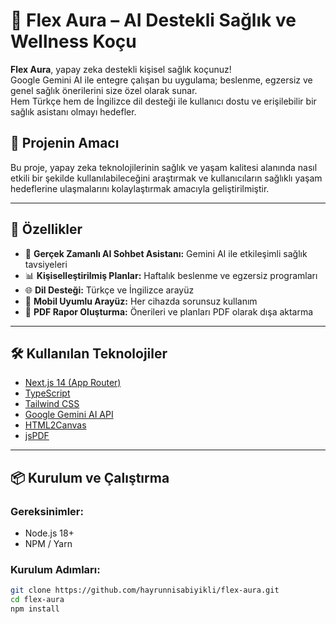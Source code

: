 # 🌱 Flex Aura – AI Destekli Sağlık ve Wellness Koçu

**Flex Aura**, yapay zeka destekli kişisel sağlık koçunuz!  
Google Gemini AI ile entegre çalışan bu uygulama; beslenme, egzersiz ve genel sağlık önerilerini size özel olarak sunar.  
Hem Türkçe hem de İngilizce dil desteği ile kullanıcı dostu ve erişilebilir bir sağlık asistanı olmayı hedefler.

## 🚀 Projenin Amacı

Bu proje, yapay zeka teknolojilerinin sağlık ve yaşam kalitesi alanında nasıl etkili bir şekilde kullanılabileceğini araştırmak ve kullanıcıların sağlıklı yaşam hedeflerine ulaşmalarını kolaylaştırmak amacıyla geliştirilmiştir.

---

## 🌟 Özellikler

- 💬 **Gerçek Zamanlı AI Sohbet Asistanı:** Gemini AI ile etkileşimli sağlık tavsiyeleri
- 📊 **Kişiselleştirilmiş Planlar:** Haftalık beslenme ve egzersiz programları
- 🌐 **Dil Desteği:** Türkçe ve İngilizce arayüz
- 📱 **Mobil Uyumlu Arayüz:** Her cihazda sorunsuz kullanım
- 📄 **PDF Rapor Oluşturma:** Önerileri ve planları PDF olarak dışa aktarma

---

## 🛠️ Kullanılan Teknolojiler

- [Next.js 14 (App Router)](https://nextjs.org/)
- [TypeScript](https://www.typescriptlang.org/)
- [Tailwind CSS](https://tailwindcss.com/)
- [Google Gemini AI API](https://ai.google.dev/)
- [HTML2Canvas](https://html2canvas.hertzen.com/)
- [jsPDF](https://github.com/parallax/jsPDF)

---

## 📦 Kurulum ve Çalıştırma

### Gereksinimler:
- Node.js 18+
- NPM / Yarn

### Kurulum Adımları:

```bash
git clone https://github.com/hayrunnisabiyikli/flex-aura.git
cd flex-aura
npm install
